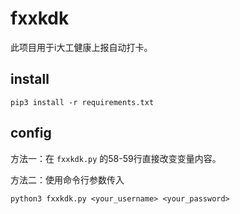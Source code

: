 # fxxkdk

此项目用于i大工健康上报自动打卡。

## install

```shell
pip3 install -r requirements.txt
```


## config
方法一：在 `fxxkdk.py` 的58-59行直接改变变量内容。

方法二：使用命令行参数传入

```shell
python3 fxxkdk.py <your_username> <your_password>
```